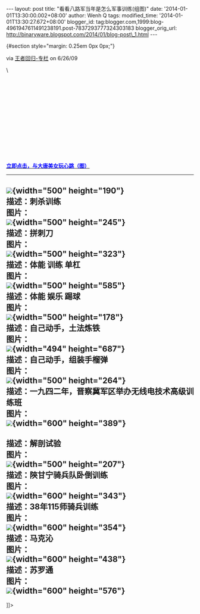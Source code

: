 --- layout: post title: "看看八路军当年是怎么军事训练(组图)" date:
'2014-01-01T13:30:00.002+08:00' author: Wenh Q tags: modified\_time:
'2014-01-01T13:30:27.672+08:00' blogger\_id:
tag:blogger.com,1999:blog-4961947611491238191.post-7837293777324303183
blogger\_orig\_url:
http://binaryware.blogspot.com/2014/01/blog-post\_1.html ---
<div dir="ltr">

 {#section style="margin: 0.25em 0px 0px;"}

<div>

</div>

<div style="margin-bottom: 0.5em;">

via [王者回归-专栏](http://blog.china.com/u/060604/863/) on 6/26/09

</div>

\
<div>

<div>

 
=

 
=

 
=

[<span
style="color: blue;">**立即点击，与大唐美女玩心跳（图）**</span>](http://www.uucall.com/__ck_172_1541.html)

</div>

<div>

  ----------------------------------------------------------------------------------------------------------------
  ![](http://bbsimages.military.china.com/twhb/1011/2009/6/26/1246026885533_5647.jpg){width="500" height="190"}\
  描述：刺杀训练\
  图片：\
  ![](http://bbsimages.military.china.com/twhb/1011/2009/6/26/1246026885534_5648.jpg){width="500" height="245"}\
  描述：拼刺刀\
  图片：\
  ![](http://bbsimages.military.china.com/twhb/1011/2009/6/26/1246026885534_5649.jpg){width="500" height="323"}\
  描述：体能 训练 单杠\
  图片：\
  ![](http://bbsimages.military.china.com/twhb/1011/2009/6/26/1246026885534_5650.jpg){width="500" height="585"}\
  描述：体能 娱乐 踢球\
  图片：\
  ![](http://bbsimages.military.china.com/twhb/1011/2009/6/26/1246026885534_5651.jpg){width="500" height="178"}\
  描述：自己动手，土法炼铁\
  图片：\
  ![](http://bbsimages.military.china.com/twhb/1011/2009/6/26/1246026885535_5652.jpg){width="494" height="687"}\
  描述：自己动手，组装手榴弹\
  图片：\
  ![](http://bbsimages.military.china.com/twhb/1011/2009/6/26/1246026885535_5653.jpg){width="500" height="264"}\
  描述：一九四二年，晋察冀军区举办无线电技术高级训练班\
  图片：\
  ![](http://bbsimages.military.china.com/twhb/1011/2009/6/26/1246026885536_5654.jpg){width="600" height="389"}\
  \
  描述：解剖试验\
  图片：\
  ![](http://bbsimages.military.china.com/twhb/1011/2009/6/26/1246026885536_5655.jpg){width="500" height="207"}\
  描述：陝甘宁骑兵队卧倒训练\
  图片：\
  ![](http://bbsimages.military.china.com/twhb/1011/2009/6/26/1246026885537_5656.jpg){width="600" height="343"}\
  描述：38年115师骑兵训练\
  图片：\
  ![](http://bbsimages.military.china.com/twhb/1011/2009/6/26/1246026885537_5657.jpg){width="600" height="354"}\
  描述：马克沁\
  图片：\
  ![](http://bbsimages.military.china.com/twhb/1011/2009/6/26/1246026885538_5658.jpg){width="600" height="438"}\
  描述：苏罗通\
  图片：\
  ![](http://bbsimages.military.china.com/twhb/1011/2009/6/26/1246026885538_5659.jpg){width="600" height="576"}
  ----------------------------------------------------------------------------------------------------------------

</div>

</div>

\]\]&gt;

</div>
